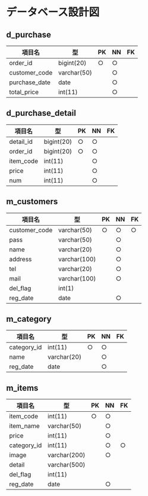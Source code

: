 # データベース設計図

## d_purchase

|項目名|型|PK|NN|FK|
|-----|--|--|--|--|
|order_id|bigint(20)|○|○||
|customer_code|varchar(50)||○||
|purchase_date|date||○||
|total_price|int(11)||○||

## d_purchase_detail

|項目名|型|PK|NN|FK|
|-----|--|--|--|--|
|detail_id|bigint(20)|○|○||
|order_id|bigint(20) |○|○||
|item_code|int(11)||○||
|price|int(11)||○||
|num|int(11)||○||

## m_customers

|項目名|型|PK|NN|FK|
|-----|--|--|--|--|
|customer_code|varchar(50)|○|○|○|
|pass|varchar(50)||○||
|name|varchar(20)||○||
|address|varchar(100)||○||
|tel|varchar(20)||○||
|mail|varchar(100)||○||
|del_flag|int(1)||||
|reg_date|date||○||

## m_category

|項目名|型|PK|NN|FK|
|-----|--|--|--|--|
|category_id|int(11)|○|○||
|name|varchar(20)||○||
|reg_date|date||○||

## m_items

|項目名|型|PK|NN|FK|
|-----|--|--|--|--|
|item_code|int(11)|○|○||
|item_name|varchar(50)||○||
|price|int(11)||○||
|category_id|int(11)||○|○|
|image|varchar(200)||○||
|detail|varchar(500)||||
|del_flag|int(11)||||
|reg_date|date||○||
